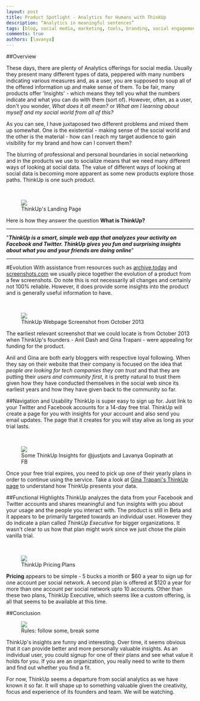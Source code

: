 ```yaml
---
layout: post
title: Product Spotlight - Analytics for Humans with ThinkUp
description: “Analytics in meaningful sentences”
tags: [blog, social media, marketing, tools, branding, social engagement, social media monitoring, Analytics, social data engine, ThinkUp, meaningful analytics]
comments: true
authors: [lavanya]
---
```


##Overview

These days, there are plenty of Analytics offerings for social media. Usually they present many different types of data, peppered with many numbers indicating various measures and, as a user, you are supposed to soup all of the offered information up and make sense of them. To be fair, many products offer 'Insights' - which means they tell you what the numbers indicate and what you can do with them (sort of). However, often, as a user, don't you wonder, *What does it all mean?* or *What am I learning about myself and my social world from all of this?*

As you can see, I have juxtaposed two different problems and mixed them up somewhat. One is the existential - making sense of the social world and the other is the material - how can I reach my target audience to gain visibility for my brand and how can I convert them? 

The blurring of professional and personal boundaries in social networking and in the products we use to socialize means that we need many different ways of looking at social data. The value of different ways of looking at social data is becoming more apparent as some new products explore those paths. ThinkUp is one such product.

<br/>
<figure>
<img src="http://cdn.justshareapp.com/ThinkUp_Home.jpg"/>
<figcaption>ThinkUp's Landing Page</figcaption>
</figure>

Here is how they answer the question **What is ThinkUp?**

***
"***ThinkUp is a smart, simple web app that analyzes your activity on Facebook and Twitter. ThinkUp gives you fun and surprising insights about what you and your friends are doing online***"

***

#Evolution
With assistance from resources such as [archive.today](archive.today) and [screenshots.com](screenshots.com) we usually piece together the evolution of a product from a few screenshots. Do note this is not necessarily all changes and certainly not 100% reliable. However, it does provide some insights into the product and is generally useful information to have.

<br/>
<figure>
<img src="http://cdn.justshareapp.com/ThinkUp_SS.jpg"/>
<figcaption>ThinkUp Webpage Screenshot from October 2013</figcaption>
</figure>

The earliest relevant screenshot that we could locate is from October 2013 when ThinkUp's founders - Anil Dash and Gina Trapani - were appealing for funding for the product. 

Anil and Gina are both early bloggers with respective loyal following. When they say on their website that their company is focused on the idea that *people are looking for tech companies they can trust* and that they are putting their *users and community first*, it is pretty natural to trust them given how they have conducted themselves in the social web since its earliest years and how they have given back to the community so far. 


##Navigation and Usability
ThinkUp is super easy to sign up for. Just link to your Twitter and Facebook accounts for a 14-day free trial. ThinkUp will create a page for you with insights for your account and also send you email updates. The page that it creates for you will stay alive as long as your trial lasts. 

<br/>
<figure>
<img src="http://cdn.justshareapp.com/TU3_Both.jpg"/>
<figcaption>Some ThinkUp Insights for @justjots and Lavanya Gopinath at FB</figcaption>
</figure>

Once your free trial expires, you need to pick up one of their yearly plans in order to continue using the service. Take a look at [Gina Trapani's ThinkUp page](https://ginatrapani.thinkup.com/) to understand how ThinkUp presents your data.

##Functional Highlights
ThinkUp analyzes the data from your Facebook and Twitter accounts and shares meaningful and fun insights with you about your usage and the people you interact with. The product is still in Beta and it appears to be primarily targeted towards an individual user. However they do indicate a plan called *ThinkUp Executive* for bigger organizations. It wasn't clear to us how that plan might work since we just chose the plain vanilla trial.

<br/>
<figure>
<img src="http://cdn.justshareapp.com/ThinkUp_Pricing.jpg"/>
<figcaption>ThinkUp Pricing Plans</figcaption>
</figure>


**Pricing** appears to be simple - 5 bucks a month or $60 a year to sign up for one account per social network. A second plan is offered at $120 a year for more than one account per social network upto 10 accounts. Other than these two plans, ThinkUp Executive, which seems like a custom offering, is all that seems to be available at this time. 

##Conclusion
<br/>
<figure>
<img src="http://cdn.justshareapp.com/Rules.jpg"/>
<figcaption>Rules: follow some, break some</figcaption>
</figure>
ThinkUp's insights are funny and interesting. Over time, it seems obvious that it can provide better and more personally valuable insights. As an individual user, you could signup for one of their plans and see what value it holds for you. If you are an organization, you really need to write to them and find out whether you find a fit. 

For now, ThinkUp seems a departure from social analytics as we have known it so far. It will shape up to something valuable given the creativity, focus and experience of its founders and team. We will be watching.



